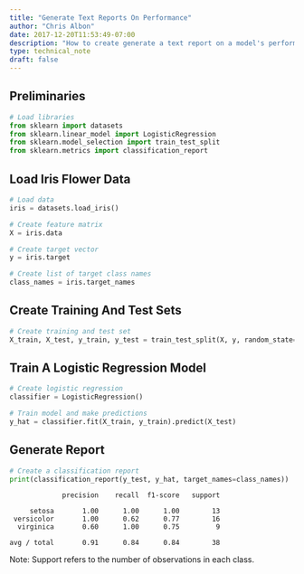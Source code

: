 ```yaml
---
title: "Generate Text Reports On Performance"
author: "Chris Albon"
date: 2017-12-20T11:53:49-07:00
description: "How to create generate a text report on a model's performance in scikit-learn for machine learning in Python."
type: technical_note
draft: false
---
```

## Preliminaries


```python
# Load libraries
from sklearn import datasets
from sklearn.linear_model import LogisticRegression
from sklearn.model_selection import train_test_split
from sklearn.metrics import classification_report
```

## Load Iris Flower Data


```python
# Load data
iris = datasets.load_iris()

# Create feature matrix
X = iris.data

# Create target vector
y = iris.target

# Create list of target class names
class_names = iris.target_names
```

## Create Training And Test Sets


```python
# Create training and test set
X_train, X_test, y_train, y_test = train_test_split(X, y, random_state=1)
```

## Train A Logistic Regression Model


```python
# Create logistic regression
classifier = LogisticRegression()

# Train model and make predictions
y_hat = classifier.fit(X_train, y_train).predict(X_test)
```

## Generate Report


```python
# Create a classification report
print(classification_report(y_test, y_hat, target_names=class_names))
```

                 precision    recall  f1-score   support
    
         setosa       1.00      1.00      1.00        13
     versicolor       1.00      0.62      0.77        16
      virginica       0.60      1.00      0.75         9
    
    avg / total       0.91      0.84      0.84        38
    
    

Note: Support refers to the number of observations in each class.
